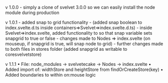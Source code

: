 v 1.0.0 - simply a clone of svelvet 3.0.0 so we can easily install the node module during production 

v 1.0.1 - added snap to grid functionality 
    - (added snap boolean to index.svelte.d.ts inside containers=>Svelvet=>index.svelte.d.ts)
        - inside Svelvet=>index.svelte, added functionality to so that snap variable sets snapgrid to true or false
    - changes made to Nodes => index.svelte (on mouseup, if snapgrid is true, will snap node to grid)
    - further changes made to both files in stores folder (added snapgrid as writable to coresvelvetstore)

v 1.1.1
• File: node_modules -> svelvetecake -> Nodes -> index.svelte
• Added import of: widthStore and heightStore from findOrCreateStore(key)
• Added boundaries to within on:mouse logic
